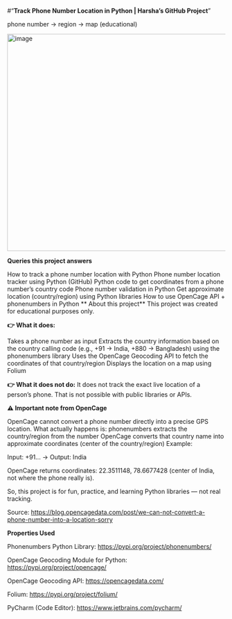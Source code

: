 #“**Track Phone Number Location in Python | Harsha’s GitHub Project**”


 phone number -> region -> map (educational)
 
<img width="800" height="500" alt="image" src="https://github.com/user-attachments/assets/57d3b90b-71a3-41ad-8f80-a8d1d85ebe23" />

**Queries this project answers**

How to track a phone number location with Python
Phone number location tracker using Python (GitHub)
Python code to get coordinates from a phone number’s country code
Phone number validation in Python
Get approximate location (country/region) using Python libraries
How to use OpenCage API + phonenumbers in Python
** About this project**
This project was created for educational purposes only.

**👉 What it does:**

Takes a phone number as input
Extracts the country information based on the country calling code (e.g., +91 → India, +880 → Bangladesh) using the phonenumbers library
Uses the OpenCage Geocoding API to fetch the coordinates of that country/region
Displays the location on a map using Folium

**👉 What it does not do:**
It does not track the exact live location of a person’s phone.
That is not possible with public libraries or APIs.

**⚠️ Important note from OpenCage**

OpenCage cannot convert a phone number directly into a precise GPS location.
What actually happens is:
phonenumbers extracts the country/region from the number
OpenCage converts that country name into approximate coordinates (center of the country/region)
Example:

Input: +91... → Output: India

OpenCage returns coordinates: 22.3511148, 78.6677428 (center of India, not where the phone really is).

So, this project is for fun, practice, and learning Python libraries — not real tracking.

Source: https://blog.opencagedata.com/post/we-can-not-convert-a-phone-number-into-a-location-sorry

**Properties Used**


Phonenumbers Python Library: https://pypi.org/project/phonenumbers/

OpenCage Geocoding Module for Python: https://pypi.org/project/opencage/

OpenCage Geocoding API: https://opencagedata.com/

Folium: https://pypi.org/project/folium/

PyCharm (Code Editor): https://www.jetbrains.com/pycharm/
